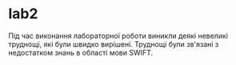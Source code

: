 # lab2
Під час виконання лабораторної роботи виникли деякі невеликі труднощі, які були швидко вирішені.
Труднощі були зв'язані з недостатком знань в області мови SWIFT.
